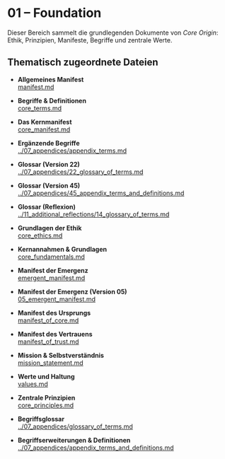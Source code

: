 # 01 – Foundation

Dieser Bereich sammelt die grundlegenden Dokumente von *Core Origin*:  
Ethik, Prinzipien, Manifeste, Begriffe und zentrale Werte.

## Thematisch zugeordnete Dateien

- **Allgemeines Manifest**  
  [manifest.md](manifest.md)

- **Begriffe & Definitionen**  
  [core_terms.md](core_terms.md)

- **Das Kernmanifest**  
  [core_manifest.md](core_manifest.md)

- **Ergänzende Begriffe**  
  [../07_appendices/appendix_terms.md](../07_appendices/appendix_terms.md)

- **Glossar (Version 22)**  
  [../07_appendices/22_glossary_of_terms.md](../07_appendices/22_glossary_of_terms.md)

- **Glossar (Version 45)**  
  [../07_appendices/45_appendix_terms_and_definitions.md](../07_appendices/45_appendix_terms_and_definitions.md)

- **Glossar (Reflexion)**  
  [../11_additional_reflections/14_glossary_of_terms.md](../11_additional_reflections/14_glossary_of_terms.md)

- **Grundlagen der Ethik**  
  [core_ethics.md](core_ethics.md)

- **Kernannahmen & Grundlagen**  
  [core_fundamentals.md](core_fundamentals.md)

- **Manifest der Emergenz**  
  [emergent_manifest.md](emergent_manifest.md)

- **Manifest der Emergenz (Version 05)**  
  [05_emergent_manifest.md](05_emergent_manifest.md)

- **Manifest des Ursprungs**  
  [manifest_of_core.md](manifest_of_core.md)

- **Manifest des Vertrauens**  
  [manifest_of_trust.md](manifest_of_trust.md)

- **Mission & Selbstverständnis**  
  [mission_statement.md](mission_statement.md)

- **Werte und Haltung**  
  [values.md](values.md)

- **Zentrale Prinzipien**  
  [core_principles.md](core_principles.md)

- **Begriffsglossar**  
  [../07_appendices/glossary_of_terms.md](../07_appendices/glossary_of_terms.md)

- **Begriffserweiterungen & Definitionen**  
  [../07_appendices/appendix_terms_and_definitions.md](../07_appendices/appendix_terms_and_definitions.md)